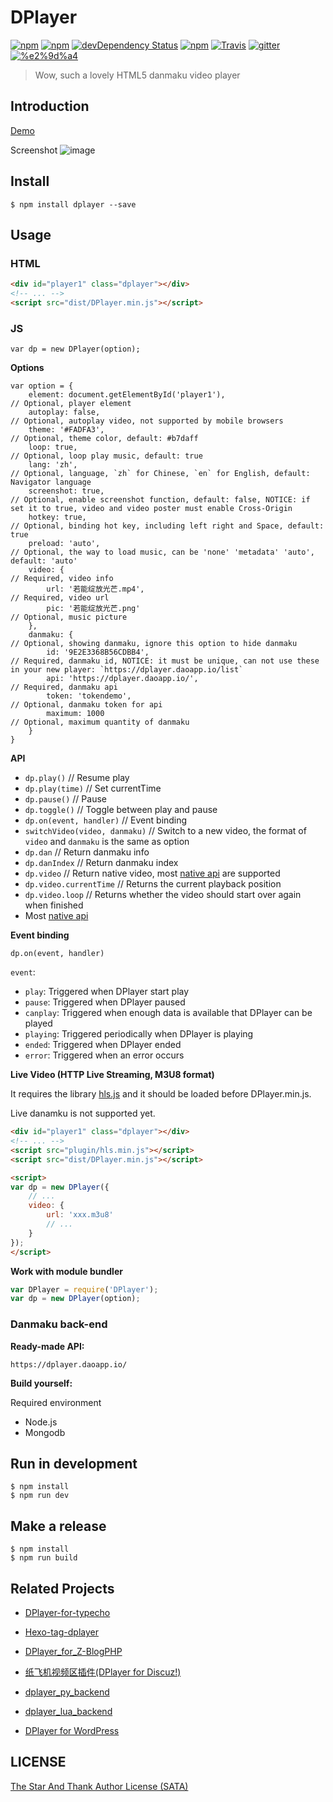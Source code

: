 # DPlayer

[![npm](https://img.shields.io/npm/v/dplayer.svg?style=flat-square)](https://www.npmjs.com/package/dplayer)
[![npm](https://img.shields.io/npm/l/dplayer.svg?style=flat-square)](https://github.com/DIYgod/DPlayer/blob/master/LICENSE)
[![devDependency Status](https://img.shields.io/david/dev/DIYgod/dplayer.svg?style=flat-square)](https://david-dm.org/DIYgod/DPlayer#info=devDependencies)
[![npm](https://img.shields.io/npm/dt/dplayer.svg?style=flat-square)](https://www.npmjs.com/package/dplayer)
[![Travis](https://img.shields.io/travis/DIYgod/DPlayer.svg?style=flat-square)](https://travis-ci.org/DIYgod/DPlayer)
[![gitter](https://img.shields.io/gitter/room/DIYgod/DPlayer.svg?style=flat-square)](https://gitter.im/diygod233/dplayer)
[![%e2%9d%a4](https://img.shields.io/badge/made%20with-%e2%9d%a4-ff69b4.svg?style=flat-square)](https://www.anotherhome.net/)

> Wow, such a lovely HTML5 danmaku video player

## Introduction

[Demo](http://dplayer.js.org/)

Screenshot
![image](http://i.imgur.com/207ch36.jpg)

## Install

```
$ npm install dplayer --save
```

## Usage

### HTML

```HTML
<div id="player1" class="dplayer"></div>
<!-- ... -->
<script src="dist/DPlayer.min.js"></script>
```

### JS

```JS
var dp = new DPlayer(option);
```

**Options**

```JS
var option = {
    element: document.getElementById('player1'),                       // Optional, player element
    autoplay: false,                                                   // Optional, autoplay video, not supported by mobile browsers
    theme: '#FADFA3',                                                  // Optional, theme color, default: #b7daff
    loop: true,                                                        // Optional, loop play music, default: true
    lang: 'zh',                                                        // Optional, language, `zh` for Chinese, `en` for English, default: Navigator language
    screenshot: true,                                                  // Optional, enable screenshot function, default: false, NOTICE: if set it to true, video and video poster must enable Cross-Origin
    hotkey: true,                                                      // Optional, binding hot key, including left right and Space, default: true
    preload: 'auto',                                                   // Optional, the way to load music, can be 'none' 'metadata' 'auto', default: 'auto'
    video: {                                                           // Required, video info
        url: '若能绽放光芒.mp4',                                         // Required, video url
        pic: '若能绽放光芒.png'                                          // Optional, music picture
    },
    danmaku: {                                                         // Optional, showing danmaku, ignore this option to hide danmaku
        id: '9E2E3368B56CDBB4',                                        // Required, danmaku id, NOTICE: it must be unique, can not use these in your new player: `https://dplayer.daoapp.io/list`
        api: 'https://dplayer.daoapp.io/',                             // Required, danmaku api
        token: 'tokendemo',                                            // Optional, danmaku token for api
        maximum: 1000                                                  // Optional, maximum quantity of danmaku
    }
}
```

**API**

+ `dp.play()`                       // Resume play
+ `dp.play(time)`                   // Set currentTime
+ `dp.pause()`                      // Pause
+ `dp.toggle()`                     // Toggle between play and pause
+ `dp.on(event, handler)`           // Event binding
+ `switchVideo(video, danmaku)`     // Switch to a new video, the format of `video` and `danmaku` is the same as option
+ `dp.dan`                          // Return danmaku info
+ `dp.danIndex`                     // Return danmaku index
+ `dp.video`                        // Return native video, most [native api](http://www.w3schools.com/tags/ref_av_dom.asp) are supported
 + `dp.video.currentTime`           // Returns the current playback position
 + `dp.video.loop`                  // Returns whether the video should start over again when finished
 + Most [native api](http://www.w3schools.com/tags/ref_av_dom.asp)

**Event binding**

`dp.on(event, handler)`

`event`:
+ `play`: Triggered when DPlayer start play
+ `pause`: Triggered when DPlayer paused
+ `canplay`: Triggered when enough data is available that DPlayer can be played
+ `playing`: Triggered periodically when DPlayer is playing
+ `ended`: Triggered when DPlayer ended
+ `error`: Triggered when an error occurs

**Live Video (HTTP Live Streaming, M3U8 format)**

It requires the library [hls.js](https://github.com/dailymotion/hls.js) and it should be loaded before DPlayer.min.js.

Live danamku is not supported  yet.

```HTML
<div id="player1" class="dplayer"></div>
<!-- ... -->
<script src="plugin/hls.min.js"></script>
<script src="dist/DPlayer.min.js"></script>

<script>
var dp = new DPlayer({
    // ...
    video: {
        url: 'xxx.m3u8'
        // ...
    }
});
</script>
```

**Work with module bundler**

```js
var DPlayer = require('DPlayer');
var dp = new DPlayer(option);
```

### Danmaku back-end

**Ready-made API:**

`https://dplayer.daoapp.io/`

**Build yourself:**

Required environment

- Node.js
- Mongodb

## Run in development

```
$ npm install
$ npm run dev
```

## Make a release

```
$ npm install
$ npm run build
```

## Related Projects

- [DPlayer-for-typecho](https://github.com/volio/DPlayer-for-typecho)

- [Hexo-tag-dplayer](https://github.com/NextMoe/hexo-tag-dplayer)

- [DPlayer_for_Z-BlogPHP](https://github.com/fghrsh/DPlayer_for_Z-BlogPHP)

- [纸飞机视频区插件(DPlayer for Discuz!)](https://coding.net/u/Click_04/p/video/git)

- [dplayer_py_backend](https://github.com/dixyes/dplayer_py_backend)

- [dplayer_lua_backend](https://github.com/dixyes/dplayer_lua_backend)

- [DPlayer for WordPress](https://github.com/BlueCocoa/DPlayer-WordPress)

## LICENSE

[The Star And Thank Author License (SATA)](https://github.com/DIYgod/DPlayer/blob/master/LICENSE)